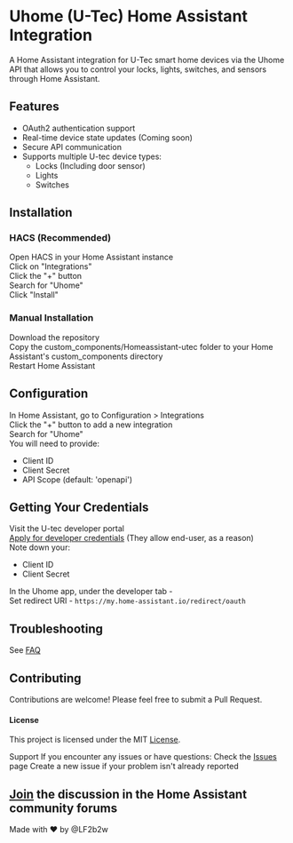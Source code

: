 # Uhome (U-Tec) Home Assistant Integration

A Home Assistant integration for U-Tec smart home devices via the Uhome API that allows you to control your locks, lights, switches, and sensors through Home Assistant.

## Features
- OAuth2 authentication support
- Real-time device state updates (Coming soon)
- Secure API communication
- Supports multiple U-tec device types:
    - Locks (Including door sensor)
    - Lights
    - Switches

## Installation
### HACS (Recommended)
Open HACS in your Home Assistant instance\
Click on "Integrations"\
Click the "+" button\
Search for "Uhome"\
Click "Install"

### Manual Installation
Download the repository\
Copy the custom_components/Homeassistant-utec folder to your Home Assistant's custom_components directory\
Restart Home Assistant

## Configuration
In Home Assistant, go to Configuration > Integrations\
Click the "+" button to add a new integration\
Search for "Uhome"\
You will need to provide:
- Client ID
- Client Secret
- API Scope (default: 'openapi')

## Getting Your Credentials
Visit the U-tec developer portal\
[Apply for developer credentials](https://developer.uhomelabs.com/hc/en-us/requests/new) (They allow end-user, as a reason)\
Note down your:
- Client ID
- Client Secret

In the Uhome app, under the developer tab -  
    Set redirect URI - `https://my.home-assistant.io/redirect/oauth`

## Troubleshooting
See [FAQ](https://github.com/LF2b2w/Uhome-HA/discussions/2)
    
## Contributing
Contributions are welcome! Please feel free to submit a Pull Request.

#### License
This project is licensed under the MIT [License](./LICENSE).

Support
If you encounter any issues or have questions: Check the [Issues](https://github.com/LF2b2w/Uhome-HA/issues) page
Create a new issue if your problem isn't already reported

[Join](https://github.com/LF2b2w/Uhome-HA/discussions) the discussion in the Home Assistant community forums
---
Made with ❤️ by @LF2b2w

